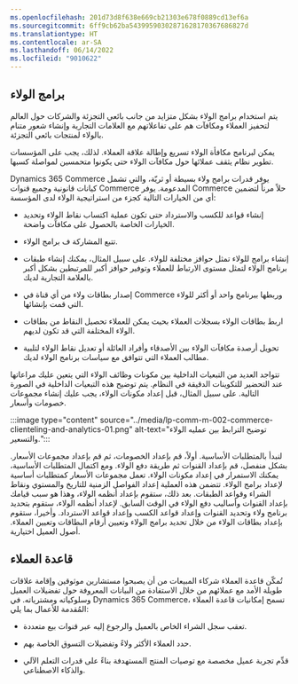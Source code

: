 ```yaml
---
ms.openlocfilehash: 201d73d8f638e669cb21303e678f0889cd13ef6a
ms.sourcegitcommit: 6ff9cb62ba54399590302871628170367686827d
ms.translationtype: HT
ms.contentlocale: ar-SA
ms.lasthandoff: 06/14/2022
ms.locfileid: "9010622"
---
```

## <a name="loyalty-programs"></a>برامج الولاء

يتم استخدام برامج الولاء بشكل متزايد من جانب بائعي التجزئة والشركات حول العالم لتحفيز العملاء ومكافآت هم على تفاعلاتهم مع العلامات التجارية وإنشاء شعور متنام بالولاء لمنتجات بائعي التجزئة. 

يمكن لبرنامج مكافأة الولاء تسريع وإطالة علاقة العملاء. لذلك، يجب على المؤسسات تطوير نظام يثقف عملائها حول مكافآت الولاء حتى يكونوا متحمسين لمواصلة كسبها.

Dynamics 365 Commerce يوفر قدرات برامج ولاء بسيطة أو ثريّة، والتي تشمل كيانات قانونية وجميع قنوات Commerce المدعومة. يوفر Commerce حلاً مرناً لتضمين أي من الخيارات التالية كجزء من استراتيجية الولاء لدى المؤسسة:

- إنشاء قواعد للكسب والاسترداد حتى تكون عملية اكتساب نقاط الولاء وتحديد الخيارات الخاصة بالحصول على مكافآت واضحة.

- تتبع المشاركة ف برامج الولاء.

- إنشاء برامج للولاء تمثل حوافز مختلفة للولاء. على سبيل المثال، يمكنك إنشاء طبقات برنامج الولاء لتمثل مستوى الارتباط للعملاء وتوفير حوافز أكبر للمرتبطين بشكل أكبر بالعلامة التجارية لديك.

- إصدار بطاقات ولاء من أي قناة في Commerce وربطها ببرنامج واحد أو أكثر للولاء التي قمت بإنشائها.

- اربط بطاقات الولاء بسجلات العملاء بحيث يمكن للعملاء تحصيل النقاط من بطاقات الولاء المختلفة التي قد تكون لديهم.

- تحويل أرصدة مكافآت الولاء بين الأصدقاء وأفراد العائلة أو تعديل نقاط الولاء لتلبية مطالب العملاء التي تتوافق مع سياسات برنامج الولاء لديك.

تتواجد العديد من التبعيات الداخلية بين مكونات وظائف الولاء التي يتعين عليك مراعاتها عند التحضير للتكوينات الدقيقة في النظام. يتم توضيح هذه التبعيات الداخلية في الصورة التالية. على سبيل المثال، قبل إعداد مكونات الولاء، يجب عليك إنشاء مجموعات خصومات وأسعار.

:::image type="content" source="../media/lp-comm-m-002-commerce-clienteling-and-analytics-01.png" alt-text="توضيح الترابط بين عمليه الولاء والتسعير.":::

لنبدأ بالمتطلبات الأساسية. أولاً، قم بإعداد الخصومات، ثم قم بإعداد مجموعات الأسعار. بشكل منفصل، قم بإعداد القنوات ثم طريقة دفع الولاء. ومع اكتمال المتطلبات الأساسية، يمكنك الاستمرار في إعداد مكونات الولاء. تعمل مجموعات الأسعار كمتطلبات أساسية لإعداد برامج الولاء. تتضمن هذه العملية إعداد الفواصل الزمنية للتاريخ والمستوي ونقاط الشراء وقواعد الطبقات. بعد ذلك، ستقوم بإعداد أنظمه الولاء، وهذا هو سبب قيامك بإعداد القنوات وأساليب دفع الولاء في الوقت السابق. لإعداد أنظمه الولاء، ستقوم بتحديد برنامج ولاء وتحديد القنوات وإعداد قواعد الكسب وإعداد قواعد الاسترداد. وأخيرا، ستقوم بإعداد بطاقات الولاء من خلال تحديد برامج الولاء وتعيين أرقام البطاقات وتعيين العملاء. أصول العميل اختيارية.

## <a name="clienteling"></a>قاعدة العملاء

تُمكّن قاعدة العملاء شركاء المبيعات من أن يصبحوا مستشارين موثوقين وإقامة علاقات طويلة الأمد مع عملائهم من خلال الاستفادة من البيانات المعروفة حول تفضيلات العميل وسلوكياته ومشترياته. في Dynamics 365 Commerce، تسمح إمكانيات قاعدة العملاء المُقدمة للأعمال بما يلي:

- تعقب سجل الشراء الخاص بالعميل والرجوع إليه عبر قنوات بيع متعددة.

- حدد العملاء الأكثر ولاءً وتفضيلات التسوق الخاصة بهم.

- قدِّم تجربة عميل مخصصة مع توصيات المنتج المستهدفة بناءً على قدرات التعلم الآلي والذكاء الاصطناعي.
